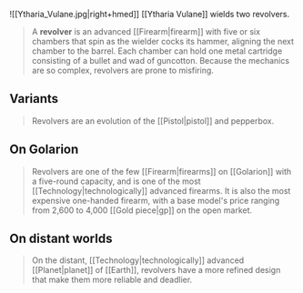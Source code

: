 ![[Ytharia_Vulane.jpg|right+hmed]] 
 [[Ytharia Vulane]] wields two revolvers.
> A **revolver** is an advanced [[Firearm|firearm]] with five or six chambers that spin as the wielder cocks its hammer, aligning the next chamber to the barrel. Each chamber can hold one metal cartridge consisting of a bullet and wad of guncotton. Because the mechanics are so complex, revolvers are prone to misfiring.



## Variants

> Revolvers are an evolution of the [[Pistol|pistol]] and pepperbox.


## On Golarion

> Revolvers are one of the few [[Firearm|firearms]] on [[Golarion]] with a five-round capacity, and is one of the most [[Technology|technologically]] advanced firearms. It is also the most expensive one-handed firearm, with a base model's price ranging from 2,600 to 4,000 [[Gold piece|gp]] on the open market.


## On distant worlds

> On the distant, [[Technology|technologically]] advanced [[Planet|planet]] of [[Earth]], revolvers have a more refined design that make them more reliable and deadlier.







